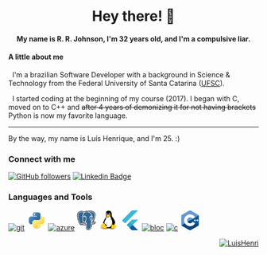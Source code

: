 <h1 align="center">Hey there! 👋</h1>
<h4 align="center">My name is R. R. Johnson, I'm 32 years old, and I'm a compulsive liar.</h4>

<img align="right" height="200" alt="" src="https://media.giphy.com/media/lNrEitzjloW3kpndjo/giphy.gif"/>

#### A little about me

&#160; I'm a brazilian Software Developer with a background in Science & Technology from the
Federal University of Santa Catarina ([UFSC](https://ufsc.br/)).

&#160; I started coding at the beginning of my course (2017). I began with C, moved on to C++
and ~~after 4 years of demonizing it for not having brackets~~ Python is now my favorite
language.

<!--You can check my GitHub page on https://LuisHenri.github.io/.-->

______________________________________________________________________

By the way, my name is Luís Henrique, and I'm
    <!--START_SECTION:aging-->25<!--END_SECTION:aging-->. :)

### Connect with me

[![GitHub followers](https://img.shields.io/github/followers/luishenri?style=social)](https://www.github.com/luishenri)
[![Linkedin Badge](https://img.shields.io/badge/-lha--schunemann-blue?style=flat-square&logo=Linkedin&logoColor=white&link=https://www.linkedin.com/in/lha-schunemann/)](https://www.linkedin.com/in/lha-schunemann/)

### Languages and Tools

<!--GIT-->

<a href="https://git-scm.com/" target="blank" rel="noreferrer">
  <img src="https://www.vectorlogo.zone/logos/git-scm/git-scm-icon.svg" alt="git" height="40"/></a>

<!--PYTHON-->

<a href="https://www.python.org" target="blank" rel="noreferrer">
  <img src="https://raw.githubusercontent.com/devicons/devicon/master/icons/python/python-original.svg" alt="python" height="40"/></a>

<!--AZURE-DEVOPS-->

<a href="https://azure.microsoft.com/en-in/" target="blank" rel="noreferrer">
  <img src="https://www.vectorlogo.zone/logos/microsoft_azure/microsoft_azure-icon.svg" alt="azure" height="40"/></a>

<!--POSTGRESQL-->

<a href="https://www.postgresql.org" target="blank" rel="noreferrer">
  <img src="https://raw.githubusercontent.com/devicons/devicon/master/icons/postgresql/postgresql-original.svg" alt="postgresql" height="40"/></a>

<!--LINUX-->

<a href="https://www.linux.org/" target="blank" rel="noreferrer">
  <img src="https://raw.githubusercontent.com/devicons/devicon/master/icons/linux/linux-original.svg" alt="linux" height="40"/></a>

<!--Flutter-->

<a href="https://flutter.dev/" target="blank" rel="noreferrer">
  <img src="https://raw.githubusercontent.com/devicons/devicon/master/icons/flutter/flutter-original.svg" alt="flutter" height="40"/></a>

<!--BLoC-->

<a href="https://bloclibrary.dev/#/" target="blank" rel="noreferrer">
  <img src="https://downloads.marketplace.jetbrains.com/files/12129/799520/icon/default.png" alt="bloc" height="40"/></a>

<!--C-->

<a href="https://www.cprogramming.com/" target="blank" rel="noreferrer">
  <img src="https://icon.icepanel.io/Technology/svg/C.svg" alt="c" height="40"/></a>

<!--C++-->

<a href="https://www.cplusplus.com" target="blank" rel="noreferrer">
  <img src="https://raw.githubusercontent.com/devicons/devicon/master/icons/cplusplus/cplusplus-original.svg" alt="cplusplus" height="40"/></a>

<p align="right">
<a href="https://www.buymeacoffee.com/LuisHenri">
  <img style="text-align: right" src="https://img.shields.io/badge/Support me-Buy%20Me%20a%20Coffee!_:D-fe2" alt="LuisHenri"/></a>
</p>

